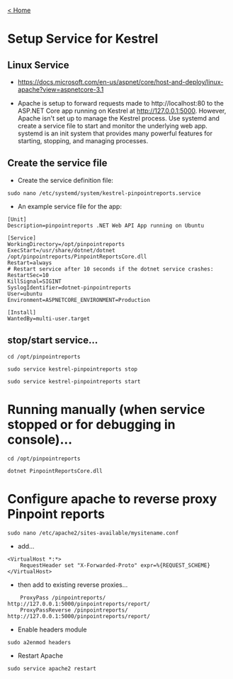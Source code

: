 [< Home](readme.md)

# Setup Service for Kestrel

## Linux Service
* https://docs.microsoft.com/en-us/aspnet/core/host-and-deploy/linux-apache?view=aspnetcore-3.1



* Apache is setup to forward requests made to http://localhost:80 to the ASP.NET Core app running on Kestrel at http://127.0.0.1:5000. However, Apache isn't set up to manage the Kestrel process. Use systemd and create a service file to start and monitor the underlying web app. systemd is an init system that provides many powerful features for starting, stopping, and managing processes.


## Create the service file
* Create the service definition file:

```
sudo nano /etc/systemd/system/kestrel-pinpointreports.service
```

* An example service file for the app:

```
[Unit]
Description=pinpointreports .NET Web API App running on Ubuntu

[Service]
WorkingDirectory=/opt/pinpointreports
ExecStart=/usr/share/dotnet/dotnet /opt/pinpointreports/PinpointReportsCore.dll
Restart=always
# Restart service after 10 seconds if the dotnet service crashes:
RestartSec=10
KillSignal=SIGINT
SyslogIdentifier=dotnet-pinpointreports
User=ubuntu
Environment=ASPNETCORE_ENVIRONMENT=Production

[Install]
WantedBy=multi-user.target

```

## stop/start service...

```
cd /opt/pinpointreports

sudo service kestrel-pinpointreports stop

sudo service kestrel-pinpointreports start
```

# Running manually (when service stopped or for debugging in console)...

```
cd /opt/pinpointreports

dotnet PinpointReportsCore.dll
```

# Configure apache to reverse proxy Pinpoint reports

```
sudo nano /etc/apache2/sites-available/mysitename.conf
```
* add...
```
<VirtualHost *:*>
    RequestHeader set "X-Forwarded-Proto" expr=%{REQUEST_SCHEME}
</VirtualHost>
```
* then add to existing reverse proxies...
```
    ProxyPass /pinpointreports/ http://127.0.0.1:5000/pinpointreports/report/
    ProxyPassReverse /pinpointreports/ http://127.0.0.1:5000/pinpointreports/report/
```

* Enable headers module
```
sudo a2enmod headers
```

* Restart Apache
```
sudo service apache2 restart
```
